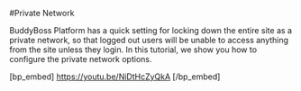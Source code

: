 #Private Network

BuddyBoss Platform has a quick setting for locking down the entire site as a private network, so that logged out users will be unable to access anything from the site unless they login. In this tutorial, we show you how to configure the private network options.

[bp_embed] https://youtu.be/NiDtHcZyQkA [/bp_embed]